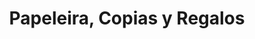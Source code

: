 ---
title: "Papeleira, Copias y Regalos"
url: /nezahualcoyotl/papeleira-copias-y-regalos/
shop: material de oficina
---